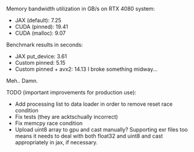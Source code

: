 Memory bandwidth utilization in GB/s on RTX 4080 system:
- JAX (default): 7.25
- CUDA (pinned): 19.41
- CUDA (malloc): 9.07

Benchmark results in seconds:
- JAX put_device: 3.61
- Custom pinned: 5.15 
- Custom pinned + avx2: 14.13
I broke something midway...

Meh.. Damn.

TODO (important improvements for production use):
- Add processing list to data loader in order to remove reset race condition
- Fix tests (they are acktschually incorrect)
- Fix memcpy race condition
- Upload uint8 array to gpu and cast manually? Supporting exr files too means it needs to deal with both float32 and uint8 and cast appropriately in jax, if necessary.
